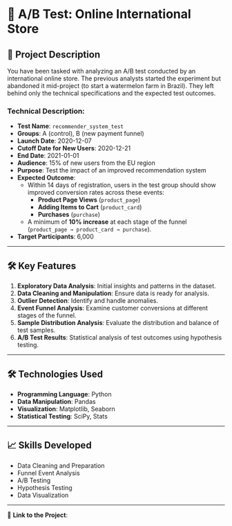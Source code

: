 # 🍉 A/B Test: Online International Store

## 📖 Project Description  
You have been tasked with analyzing an A/B test conducted by an international online store. The previous analysts started the experiment but abandoned it mid-project (to start a watermelon farm in Brazil). They left behind only the technical specifications and the expected test outcomes.  

### Technical Description:  
- **Test Name**: `recommender_system_test`  
- **Groups**: A (control), B (new payment funnel)  
- **Launch Date**: 2020-12-07  
- **Cutoff Date for New Users**: 2020-12-21  
- **End Date**: 2021-01-01  
- **Audience**: 15% of new users from the EU region  
- **Purpose**: Test the impact of an improved recommendation system  
- **Expected Outcome**:  
  - Within 14 days of registration, users in the test group should show improved conversion rates across these events:  
    - **Product Page Views** (`product_page`)  
    - **Adding Items to Cart** (`product_card`)  
    - **Purchases** (`purchase`)  
  - A minimum of **10% increase** at each stage of the funnel (`product_page → product_card → purchase`).  
- **Target Participants**: 6,000  

---

## 🛠️ Key Features  
1. **Exploratory Data Analysis**: Initial insights and patterns in the dataset.  
2. **Data Cleaning and Manipulation**: Ensure data is ready for analysis.  
3. **Outlier Detection**: Identify and handle anomalies.  
4. **Event Funnel Analysis**: Examine customer conversions at different stages of the funnel.  
5. **Sample Distribution Analysis**: Evaluate the distribution and balance of test samples.  
6. **A/B Test Results**: Statistical analysis of test outcomes using hypothesis testing.  

---

## 🛠️ Technologies Used  
- **Programming Language**: Python  
- **Data Manipulation**: Pandas  
- **Visualization**: Matplotlib, Seaborn  
- **Statistical Testing**: SciPy, Stats  

---

## 📈 Skills Developed  
- Data Cleaning and Preparation  
- Funnel Event Analysis  
- A/B Testing  
- Hypothesis Testing  
- Data Visualization  

---

🔗 **Link to the Project**:
